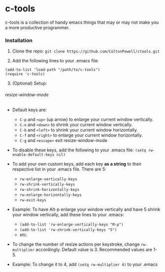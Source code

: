 # c-tools
c-tools is a collection of handy emacs things that may or may not make you a more productive programmer.

### Installation
1. Clone the repo:
`git clone https://github.com/ColtonPowell/ctools.git`

2. Add the following lines to your .emacs file:
```
(add-to-list 'load-path "/path/to/c-tools")
(require 'c-tools)
```

3. (Optional) Setup:
###### resize-window-mode
  - Default keys are:
    - `C-p` and `<up>` (up arrow) to enlarge your current window vertically.
    - `C-n` and `<down>` to shrink your current window vertically.
    - `C-b` and `<left>` to shrink your current window horizontally.
    - `C-f` and `<right>` to enlarge your current window horizontally.
    - `C-g` and `<escape>` exit resize-window-mode
    
  - To disable these keys, add the following to your .emacs file:
    `(setq rw-enable-default-keys nil)`

  - To add your own custom keys, add each key **as a string** to their respective list in your .emacs file. There are 5:
    - `rw-enlarge-vertically-keys`
    - `rw-shrink-vertically-keys`
    - `rw-shrink-horizontally-keys`
    - `rw-enlarge-horizontally-keys`
    - `rw-exit-keys`
    
  - Example: To have Alt-p enlarge your window vertically and have 5 shrink your window vertically, add these lines to your .emacs:
    - `(add-to-list 'rw-enlarge-vertically-keys "M-p")`
    - `(add-to-list 'rw-shrink-vertically-keys "5")`
    - etc.

  - To change the number of resize actions per keystroke, change `rw-multiplier` accordingly. Default value is 3. Recommended values are 1-5.

  - Example: To change it to 4, add `(setq rw-multiplier 4)` to your .emacs
    
    